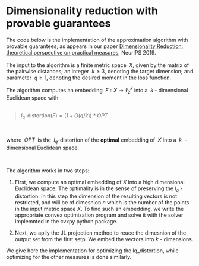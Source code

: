 # Dimensionality reduction with provable guarantees


The code below is the implementation of the approximation algorithm with provable guarantees, as appears
in our paper [Dimensionality Reduction: theoretical perspective on practical measures](https://proceedings.neurips.cc/paper/2019/file/94f4ede62112b790c91d5e64fdb09cb8-Paper.pdf), NeurIPS 2019. 
<br>
<br>
The input to the algorithm is a finite metric space $\;X$, given by the matrix of the pairwise distances; an integer $\;k \geq 3$, denoting the target dimension; and parameter $\;q \geq 1$, denoting the desired moment in the loss function. 

The algorithm computes an embedding $\;F: X \to \ell_2^k$ into a $\;k\;$- dimensional Euclidean space with 
<br>
<br>
> $l_q$-distortion$(F) =(1+O(q/k))*OPT$

<br>

where $\;OPT\;$ is the $\;l_q$-distortion of the **optimal** embedding of $\;X$ into a $\;k\;$ - dimensional Euclidean space.

<br>  

The algorithm works in two steps: 

1. First, we compute an optimal embedding of $X$ into a high dimensional Euclidean space. The optimality is in the sense of preserving the $l_q$ - distortion. In this step the dimension of the resulting vectors is not restricted, and will be of dimesnion $n$ which is the number of the points in the input metric space $X$. To find such an embedding, we write the appropriate convex optimization program and solve it with the solver implemnted in the cvxpy python package.   

   
2. Next, we aplly the JL projection method to reuce the dimesnion of the output set from the first setp. We embed the vectors into $k$ - dimensions. 

We give here the implementation for optimizing the lq_distortion, while optimizing for the other measures is done similarly.
